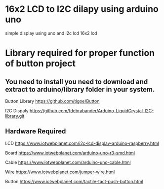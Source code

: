 # 16x2 LCD to I2C dilapy using arduino uno
simple display using uno and i2c lcd 16x2 lcd

# Library required for proper function of button project
## You need to install you need to download and extract to arduino/library folder in your system.
Button Library https://github.com/tigoe/Button

I2C Dispaly https://github.com/fdebrabander/Arduino-LiquidCrystal-I2C-library.git 

## Hardware Required 

 LCD https://www.iotwebplanet.com/i2c-lcd-display-arduino-raspberry.html
 
 Board https://www.iotwebplanet.com/arduino-uno-r3-smd.html
 
 Cable https://www.iotwebplanet.com/arduino-uno-cable.html
 
 Wire https://www.iotwebplanet.com/jumper-wire.html
 
 Button https://www.iotwebplanet.com/tactile-tact-push-button.html

